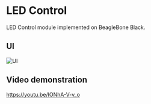 # LED Control
LED Control module implemented on BeagleBone Black.

## UI
![UI](https://github.com/xzzjoe/LED_Control/assets/71287197/f63e8a9a-4cd6-42f7-a616-234723c819ca)

## Video demonstration
https://youtu.be/IONhA-V-v_o
